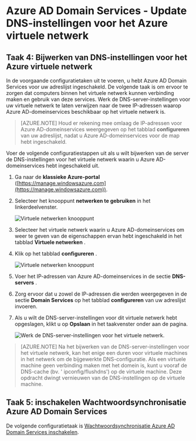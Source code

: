 <properties
    pageTitle="Azure AD-domeinservices: Update DNS-instellingen voor het Azure virtuele netwerk | Microsoft Azure"
    description="Aan de slag met Azure Active Directory Domain Services"
    services="active-directory-ds"
    documentationCenter=""
    authors="mahesh-unnikrishnan"
    manager="stevenpo"
    editor="curtand"/>

<tags
    ms.service="active-directory-ds"
    ms.workload="identity"
    ms.tgt_pltfrm="na"
    ms.devlang="na"
    ms.topic="get-started-article"
    ms.date="09/21/2016"
    ms.author="maheshu"/>

# <a name="azure-ad-domain-services---update-dns-settings-for-the-azure-virtual-network"></a>Azure AD Domain Services - Update DNS-instellingen voor het Azure virtuele netwerk

## <a name="task-4-update-dns-settings-for-the-azure-virtual-network"></a>Taak 4: Bijwerken van DNS-instellingen voor het Azure virtuele netwerk
In de voorgaande configuratietaken uit te voeren, u hebt Azure AD Domain Services voor uw adreslijst ingeschakeld. De volgende taak is om ervoor te zorgen dat computers binnen het virtuele netwerk kunnen verbinding maken en gebruik van deze services. Werk de DNS-server-instellingen voor uw virtuele netwerk te laten verwijzen naar de twee IP-adressen waarop Azure AD-domeinservices beschikbaar op het virtuele netwerk is.

> [AZURE.NOTE] Houd er rekening mee omlaag de IP-adressen voor Azure AD-domeinservices weergegeven op het tabblad **configureren** van uw adreslijst, nadat u Azure AD-domeinservices voor de map hebt ingeschakeld.

Voer de volgende configuratiestappen uit als u wilt bijwerken van de server de DNS-instellingen voor het virtuele netwerk waarin u Azure AD-domeinservices hebt ingeschakeld uit.

1. Ga naar de **klassieke Azure-portal** ([https://manage.windowsazure.com](https://manage.windowsazure.com)).

2. Selecteer het knooppunt **netwerken te gebruiken** in het linkerdeelvenster.

    ![Virtuele netwerken knooppunt](./media/active-directory-domain-services-getting-started/virtual-network-select.png)

3. Selecteer het virtuele netwerk waarin u Azure AD-domeinservices om weer te geven van de eigenschappen ervan hebt ingeschakeld in het tabblad **Virtuele netwerken** .

4. Klik op het tabblad **configureren** .

    ![Virtuele netwerken knooppunt](./media/active-directory-domain-services-getting-started/virtual-network-configure-tab.png)

5. Voer het IP-adressen van Azure AD-domeinservices in de sectie **DNS-servers** .

6. Zorg ervoor dat u zowel de IP-adressen die werden weergegeven in de sectie **Domain Services** op het tabblad **configureren** van uw adreslijst invoeren.

7. Als u wilt de DNS-server-instellingen voor dit virtuele netwerk hebt opgeslagen, klikt u op **Opslaan** in het taakvenster onder aan de pagina.

   ![Werk de DNS-server-instellingen voor het virtuele netwerk.](./media/active-directory-domain-services-getting-started/update-dns.png)

> [AZURE.NOTE] Na het bijwerken van de DNS-server-instellingen voor het virtuele netwerk, kan het enige een duren voor virtuele machines in het netwerk om de bijgewerkte DNS-configuratie. Als een virtuele machine geen verbinding maken met het domein is, kunt u vooraf de DNS-cache (bv. ' ipconfig/flushdns') op de virtuele machine. Deze opdracht dwingt vernieuwen van de DNS-instellingen op de virtuele machine.


## <a name="task-5---enable-password-synchronization-to-azure-ad-domain-services"></a>Taak 5: inschakelen Wachtwoordsynchronisatie Azure AD Domain Services
De volgende configuratietaak is [Wachtwoordsynchronisatie Azure AD Domain Services inschakelen](active-directory-ds-getting-started-password-sync.md).
